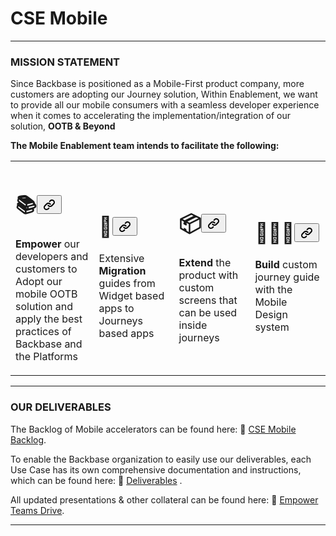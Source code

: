 # CSE Mobile
----------

### MISSION STATEMENT

Since Backbase is positioned as a Mobile-First product company, more customers are adopting our Journey solution, Within Enablement, we want to provide all our mobile consumers with a seamless developer experience when it comes to accelerating the implementation/integration of our solution, **OOTB & Beyond**

**The Mobile Enablement team intends to facilitate the following:**

<table data-number-column="false"><colgroup><col style="width: 189px;"><col style="width: 189px;"><col style="width: 189px;"><col style="width: 189px;"></colgroup><tbody><tr><td rowspan="1" colspan="1" colorname="" data-colwidth="190"><div class="fabric-editor-block-mark fabric-editor-alignment css-1mg5rgz" data-align="center"><h1 id="📚" data-renderer-start-pos="401">📚<span role="presentation" class="heading-anchor-wrapper"><button aria-label="Copy link to heading" class="css-779anb"><span role="img" aria-label="Copy" class="css-1afrefi" style="--icon-primary-color: var(--ds-icon-subtle, #6B778C); --icon-secondary-color: var(--ds-surface, #FFFFFF);"><svg width="24" height="24" viewBox="0 0 24 24" role="presentation"><g fill="currentColor" fill-rule="evenodd"><path d="M12.856 5.457l-.937.92a1.002 1.002 0 000 1.437 1.047 1.047 0 001.463 0l.984-.966c.967-.95 2.542-1.135 3.602-.288a2.54 2.54 0 01.203 3.81l-2.903 2.852a2.646 2.646 0 01-3.696 0l-1.11-1.09L9 13.57l1.108 1.089c1.822 1.788 4.802 1.788 6.622 0l2.905-2.852a4.558 4.558 0 00-.357-6.82c-1.893-1.517-4.695-1.226-6.422.47"></path><path d="M11.144 19.543l.937-.92a1.002 1.002 0 000-1.437 1.047 1.047 0 00-1.462 0l-.985.966c-.967.95-2.542 1.135-3.602.288a2.54 2.54 0 01-.203-3.81l2.903-2.852a2.646 2.646 0 013.696 0l1.11 1.09L15 11.43l-1.108-1.089c-1.822-1.788-4.802-1.788-6.622 0l-2.905 2.852a4.558 4.558 0 00.357 6.82c1.893 1.517 4.695 1.226 6.422-.47"></path></g></svg></span></button></span></h1></div><div class="fabric-editor-block-mark fabric-editor-alignment css-1mg5rgz" data-align="center"><p data-renderer-start-pos="405"><strong data-renderer-mark="true">Empower</strong> our developers and customers to Adopt our mobile OOTB solution and apply the best practices of Backbase and the Platforms</p></div></td><td rowspan="1" colspan="1" colorname="" data-colwidth="190"><div class="fabric-editor-block-mark fabric-editor-alignment css-1mg5rgz" data-align="center"><h1 id="💬" data-renderer-start-pos="538">💬<span role="presentation" class="heading-anchor-wrapper"><button aria-label="Copy link to heading" class="css-779anb"><span role="img" aria-label="Copy" class="css-1afrefi" style="--icon-primary-color: var(--ds-icon-subtle, #6B778C); --icon-secondary-color: var(--ds-surface, #FFFFFF);"><svg width="24" height="24" viewBox="0 0 24 24" role="presentation"><g fill="currentColor" fill-rule="evenodd"><path d="M12.856 5.457l-.937.92a1.002 1.002 0 000 1.437 1.047 1.047 0 001.463 0l.984-.966c.967-.95 2.542-1.135 3.602-.288a2.54 2.54 0 01.203 3.81l-2.903 2.852a2.646 2.646 0 01-3.696 0l-1.11-1.09L9 13.57l1.108 1.089c1.822 1.788 4.802 1.788 6.622 0l2.905-2.852a4.558 4.558 0 00-.357-6.82c-1.893-1.517-4.695-1.226-6.422.47"></path><path d="M11.144 19.543l.937-.92a1.002 1.002 0 000-1.437 1.047 1.047 0 00-1.462 0l-.985.966c-.967.95-2.542 1.135-3.602.288a2.54 2.54 0 01-.203-3.81l2.903-2.852a2.646 2.646 0 013.696 0l1.11 1.09L15 11.43l-1.108-1.089c-1.822-1.788-4.802-1.788-6.622 0l-2.905 2.852a4.558 4.558 0 00.357 6.82c1.893 1.517 4.695 1.226 6.422-.47"></path></g></svg></span></button></span></h1></div><div class="fabric-editor-block-mark fabric-editor-alignment css-1mg5rgz" data-align="center"><p data-renderer-start-pos="542">Extensive <strong data-renderer-mark="true">Migration</strong> guides from Widget based apps to Journeys based apps</p></div></td><td rowspan="1" colspan="1" colorname="" data-colwidth="190"><div class="fabric-editor-block-mark fabric-editor-alignment css-1mg5rgz" data-align="center"><h1 id="📦" data-renderer-start-pos="618">📦<span role="presentation" class="heading-anchor-wrapper"><button aria-label="Copy link to heading" class="css-779anb"><span role="img" aria-label="Copy" class="css-1afrefi" style="--icon-primary-color: var(--ds-icon-subtle, #6B778C); --icon-secondary-color: var(--ds-surface, #FFFFFF);"><svg width="24" height="24" viewBox="0 0 24 24" role="presentation"><g fill="currentColor" fill-rule="evenodd"><path d="M12.856 5.457l-.937.92a1.002 1.002 0 000 1.437 1.047 1.047 0 001.463 0l.984-.966c.967-.95 2.542-1.135 3.602-.288a2.54 2.54 0 01.203 3.81l-2.903 2.852a2.646 2.646 0 01-3.696 0l-1.11-1.09L9 13.57l1.108 1.089c1.822 1.788 4.802 1.788 6.622 0l2.905-2.852a4.558 4.558 0 00-.357-6.82c-1.893-1.517-4.695-1.226-6.422.47"></path><path d="M11.144 19.543l.937-.92a1.002 1.002 0 000-1.437 1.047 1.047 0 00-1.462 0l-.985.966c-.967.95-2.542 1.135-3.602.288a2.54 2.54 0 01-.203-3.81l2.903-2.852a2.646 2.646 0 013.696 0l1.11 1.09L15 11.43l-1.108-1.089c-1.822-1.788-4.802-1.788-6.622 0l-2.905 2.852a4.558 4.558 0 00.357 6.82c1.893 1.517 4.695 1.226 6.422-.47"></path></g></svg></span></button></span></h1></div><div class="fabric-editor-block-mark fabric-editor-alignment css-1mg5rgz" data-align="center"><p data-renderer-start-pos="622"><strong data-renderer-mark="true">Extend </strong>the product with custom screens that can be used inside journeys</p></div></td><td rowspan="1" colspan="1" colorname="" data-colwidth="190"><div class="fabric-editor-block-mark fabric-editor-alignment css-1mg5rgz" data-align="center"><h1 id="🧑🏾‍💻" data-renderer-start-pos="697">🧑🏾‍💻<span role="presentation" class="heading-anchor-wrapper"><button aria-label="Copy link to heading" class="css-779anb"><span role="img" aria-label="Copy" class="css-1afrefi" style="--icon-primary-color: var(--ds-icon-subtle, #6B778C); --icon-secondary-color: var(--ds-surface, #FFFFFF);"><svg width="24" height="24" viewBox="0 0 24 24" role="presentation"><g fill="currentColor" fill-rule="evenodd"><path d="M12.856 5.457l-.937.92a1.002 1.002 0 000 1.437 1.047 1.047 0 001.463 0l.984-.966c.967-.95 2.542-1.135 3.602-.288a2.54 2.54 0 01.203 3.81l-2.903 2.852a2.646 2.646 0 01-3.696 0l-1.11-1.09L9 13.57l1.108 1.089c1.822 1.788 4.802 1.788 6.622 0l2.905-2.852a4.558 4.558 0 00-.357-6.82c-1.893-1.517-4.695-1.226-6.422.47"></path><path d="M11.144 19.543l.937-.92a1.002 1.002 0 000-1.437 1.047 1.047 0 00-1.462 0l-.985.966c-.967.95-2.542 1.135-3.602.288a2.54 2.54 0 01-.203-3.81l2.903-2.852a2.646 2.646 0 013.696 0l1.11 1.09L15 11.43l-1.108-1.089c-1.822-1.788-4.802-1.788-6.622 0l-2.905 2.852a4.558 4.558 0 00.357 6.82c1.893 1.517 4.695 1.226 6.422-.47"></path></g></svg></span></button></span></h1></div><div class="fabric-editor-block-mark fabric-editor-alignment css-1mg5rgz" data-align="center"><p data-renderer-start-pos="706"><strong data-renderer-mark="true">Build </strong>custom journey guide with the Mobile Design system</p></div></td></tr></tbody></table>

----------

### OUR DELIVERABLES

The Backlog of Mobile accelerators can be found here: 🔗 [CSE Mobile Backlog](https://backbase.atlassian.net/secure/RapidBoard.jspa?rapidView=1642&view=planning&selectedIssue=CSE-100&epics=visible&issueLimit=100&selectedEpic=CSE-96 "https://backbase.atlassian.net/secure/RapidBoard.jspa?rapidView=1642&view=planning&selectedIssue=CSE-100&epics=visible&issueLimit=100&selectedEpic=CSE-96").

To enable the Backbase organization to easily use our deliverables, each Use Case has its own comprehensive documentation and instructions, which can be found here: 🔗 [Deliverables](/wiki/spaces/CSE/pages/3061875225 "/wiki/spaces/CSE/pages/3061875225") .

All updated presentations & other collateral can be found here: 🔗 [Empower Teams Drive](https://drive.google.com/drive/folders/1zqKye227cVBaA6zknlkVl-GRVbiaxNSr "https://drive.google.com/drive/folders/1zqKye227cVBaA6zknlkVl-GRVbiaxNSr").

----------
